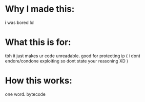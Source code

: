 # Why I made this:
i was bored lol
# What this is for:
tbh it just makes ur code unreadable. good for protecting ip ( i dont endore/condone exploiting so dont state your reasoning XD )
# How this works:
one word. bytecode
